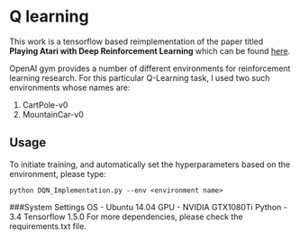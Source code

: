 # Q learning

This work is a tensorflow based reimplementation of the paper titled **Playing Atari with Deep Reinforcement Learning** which can be found [here](https://arxiv.org/abs/1312.5602).  

OpenAI gym provides a number of different environments for reinforcement learning research. For this particular Q-Learning task, I used two such environments whose names are:
1. CartPole-v0
2. MountainCar-v0

## Usage
To initiate training, and automatically set the hyperparameters based on the environment, please type:
```
python DQN_Implementation.py --env <environment name>
```

###System Settings
OS - Ubuntu 14.04
GPU - NVIDIA GTX1080Ti
Python - 3.4
Tensorflow 1.5.0
For more dependencies, please check the requirements.txt file. 

